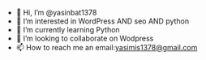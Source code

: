- 👋 Hi, I’m @yasinbat1378
- 👀 I’m interested in WordPress AND seo AND python
- 🌱 I’m currently learning Python
- 💞️ I’m looking to collaborate on Wodpress
- 📫 How to reach me an email:yasimis1378@gmail.com

<!---
yasinbat1378/yasinbat1378 is a ✨ special ✨ repository because its `README.md` (this file) appears on your GitHub profile.
You can click the Preview link to take a look at your changes.
--->
